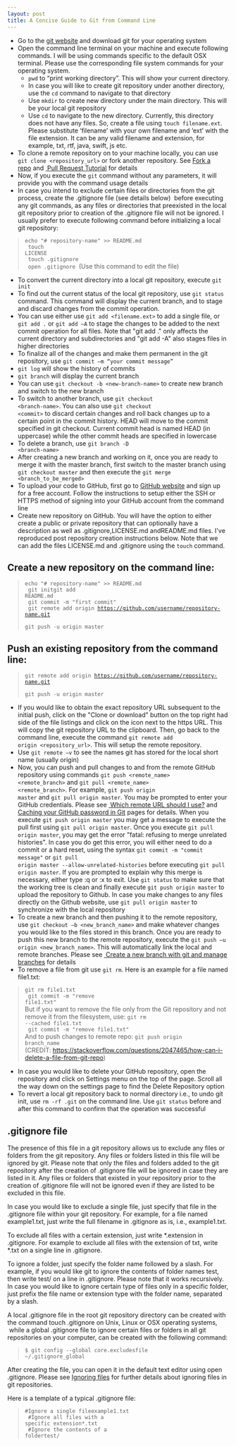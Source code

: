 ```yaml
---
layout: post
title: A Concise Guide to Git from Command Line
---
```

* Go to the <a href="https://git-scm.com"> git website</a> and download git for your operating system
* Open the command line terminal on your machine and execute following commands. I will be using commands specific to the default OSX terminal. Please use the corresponding file system commands for your operating system.
    - <code>pwd</code> to “print working directory”. This will show your current directory.
    - In case you will like to create git repository under another directory, use the <code>cd</code> command to navigate to that directory
    - Use <code>mkdir</code> to create new directory under the main directory. This will be your local git repository
    - Use <code>cd</code> to navigate to the new directory. Currently, this directory does not have any files. So, create a file using <code>touch filename.ext</code>. Please substitute ‘filename’ with your own filename and ‘ext’ with the file extension. It can be any valid filename and extension, for example, txt, rtf, java, swift, js etc.
* To clone a remote repository on to your machine locally, you can use <code>git clone &lt;repository_url&gt;</code> or fork another repository. See <a href="https://help.github.com/articles/fork-a-repo/"> Fork a repo</a> and <a href="https://yangsu.github.io/pull-request-tutorial/"> Pull Request Tutorial</a> for details
* Now, if you execute the <code>git</code> command without any parameters, it will provide you with the command usage details
* In case you intend to exclude certain files or directories from the git process, create the .gitignore file (see details below)  before executing any git commands, as any files or directories that preexisted in the local git repository prior to creation of the .gitignore file will not be ignored. I usually prefer to execute following command before initializing a local git repository:
> <code>echo "# repository-name" >> README.md<br>
> touch LICENSE<br>
> touch .gitignore<br>
> open .gitignore</code>  (Use this command to edit the file)<br>

* To convert the current directory into a local git repository, execute <code>git init</code>
* To find out the current status of the local git repository, use <code>git status</code> command. This command will display the current branch, and to stage and discard changes from the commit operation.
* You can use either use <code>git add &lt;filename.ext&gt;</code> to add a single file, or <code>git add .</code> or <code>git add –A</code> to stage the changes to be added to the next commit operation for all files. Note that "git add ." only affects the current directory and subdirectories and "git add -A" also stages files in higher directories
* To finalize all of the changes and make them permanent in the git repository, use <code>git commit –m “your commit message”</code>
* <code>git log</code> will show the history of commits
* <code>git branch</code> will display the current branch
* You can use <code>git checkout -b &lt;new-branch-name&gt;</code> to create new branch and switch to the new branch
* To switch to another branch, use <code>git checkout &lt;branch-name&gt;</code>. You can also use <code>git checkout &lt;commit&gt;</code> to discard certain changes and roll back changes up to a certain point in the commit history. HEAD will move to the commit specified in git checkout. Current commit head is named HEAD (in uppercase) while the other commit heads are specified in lowercase
* To delete a branch, use <code>git branch -D &lt;branch-name&gt;</code>
* After creating a new branch and working on it, once you are ready to merge it with the master branch, first switch to the master branch using <code>git checkout master</code> and then execute the <code>git merge &lt;branch_to_be_merged&gt;</code>
* To upload your code to GitHub, first go to <a href="https://github.com"> GitHub website</a> and sign up for a free account. Follow the instructions to setup either the SSH or HTTPS method of signing into your GitHub account from the command line
* Create new repository on GitHub. You will have the option to either create a public or private repository that can optionally have a description as well as .gitignore,LICENSE.md andREADME.md files. I've reproduced post repository creation instructions below. Note that we can add the files LICENSE.md and .gitignore using the <code>touch</code> command.

## Create a new repository on the command line:
> <code>echo "# repository-name" >> README.md<br>
> git initgit add README.md<br>
> git commit -m "first commit"<br>
> git remote add origin https://github.com/username/repository-name.git<br>
> git push -u origin master</code><br>

## Push an existing repository from the command line:
> <code>git remote add origin https://github.com/username/repository-name.git<br>
> git push -u origin master</code><br>

* If you would like to obtain the exact repository URL subsequent to the initial push, click on the "Clone or download" button on the top right had side of the file listings and click on the icon next to the https URL. This will copy the git repository URL to the clipboard. Then, go back to the command line, execute the command <code>git remote add origin &lt;repository_url&gt;</code>. This will setup the remote repository.
* Use <code>git remote –v</code> to see the names git has stored for the local short name (usually origin)
* Now, you can push and pull changes to and from the remote GitHub repository using commands <code>git push &lt;remote_name&gt; &lt;remote_branch&gt;</code> and <code>git pull &lt;remote_name&gt; &lt;remote_branch&gt;</code>. For example, <code>git push origin master</code> and <code>git pull origin master</code>. You may be prompted to enter your GitHub credentials. Please see <a href="https://help.github.com/articles/which-remote-url-should-i-use/#cloning-with-https-urls-recommended"> Which remote URL should I use?</a> and <a href="https://help.github.com/articles/caching-your-github-password-in-git/"> Caching your GitHub password in Git</a> pages for details. When you execute <code>git push origin master</code> you may get a message to execute the pull first using <code>git pull origin master</code>. Once you execute <code>git pull origin master</code>, you may get the error "fatal: refusing to merge unrelated histories". In case you do get this error, you will either need to do a commit or a hard reset, using the syntax <code>git commit -m "commit message"</code> or <code>git pull origin master --allow-unrelated-histories</code> before executing <code>git pull origin master</code>. If you are prompted to explain why this merge is necessary, either type :q or :x to exit. Use <code>git status</code> to make sure that the working tree is clean and finally execute <code>git push origin master</code> to upload the repository to Github. In case you make changes to any files directly on the Github website, use <code>git pull origin master</code> to synchronize with the local repository
* To create a new branch and then pushing it to the remote repository, use <code>git checkout –b &lt;new_branch_name&gt;</code> and make whatever changes you would like to the files stored in this branch. Once you are ready to push this new branch to the remote repository, execute the <code>git push –u origin &lt;new_branch_name&gt;</code>. This will automatically link the local and remote branches. Please see <a href="https://github.com/Kunena/Kunena-Forum/wiki/Create-a-new-branch-with-git-and-manage-branches"> Create a new branch with git and manage branches</a> for details
* To remove a file from git use <code>git rm</code>. Here is an example for a file named file1.txt:
> <code>git rm file1.txt<br>
> git commit -m "remove file1.txt"</code><br>
But if you want to remove the file only from the Git repository and not remove it from the filesystem, use:
> <code>git rm --cached file1.txt<br>
> git commit -m "remove file1.txt"</code><br>
And to push changes to remote repo:
> <code>git push origin branch_name</code><br>
(CREDIT: <a href="https://stackoverflow.com/questions/2047465/how-can-i-delete-a-file-from-git-repo">https://stackoverflow.com/questions/2047465/how-can-i-delete-a-file-from-git-repo</a>)
* In case you would like to delete your GitHub repository, open the repository and click on Settings menu on the top of the page. Scroll all the way down on the settings page to find the Delete Repository option
* To revert a local git repository back to normal directory i.e., to undo git init, use <code>rm -rf .git</code> on the command line. Use <code>git status</code> before and after this command to confirm that the operation was successful

## .gitignore file

The presence of this file in a git repository allows us to exclude any files or folders from the git repository. Any files or folders listed in this file will be ignored by git. Please note that only the files and folders added to the git repository after the creation of .gitignore file will be ignored in case they are listed in it. Any files or folders that existed in your repository prior to the creation of .gitignore file will not be ignored even if they are listed to be excluded in this file.

In case you would like to exclude a single file, just specify that file in the .gitignore file within your git repository. For example, for a file named example1.txt, just write the full filename in .gitignore as is, i.e., example1.txt.

To exclude all files with a certain extension, just write *.extension in .gitignore. For example to exclude all files with the extension of txt, write *.txt on a single line in .gitignore.

To ignore a folder, just specify the folder name followed by a slash. For example, if you would like git to ignore the contents of folder names test, then write test/ on a line in .gitignore. Please note that it works recursively. In case you would like to ignore certain type of files only in a specific folder, just prefix the file name or extension type with the folder name, separated by a slash.

A local .gitignore file in the root git repository directory can be created with the command touch .gitignore on Unix, Linux or OSX operating systems,  while a global .gitignore file to ignore certain files or folders in all git repositories on your computer, can be created with the following command:
> <code>$ git config --global core.excludesfile ~/.gitignore_global</code><br>

After creating the file, you can open it in the default text editor using open .gitignore.
Please see <a href="https://help.github.com/articles/ignoring-files/"> Ignoring files</a> for further details about ignoring files in git repositories.

Here is a template of a typical .gitignore file:
> <code>#Ignore a single fileexample1.txt<br>
> #Ignore all files with a specific extension*.txt<br>
> #Ignore the contents of a foldertest/</code><br>
